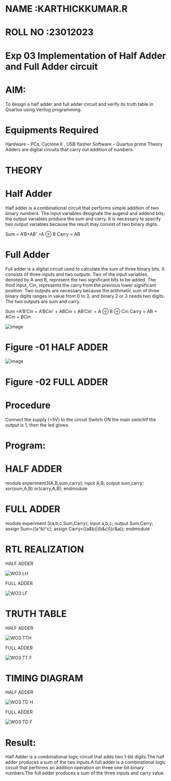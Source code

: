 # NAME    :KARTHICKKUMAR.R

# ROLL NO :23012023


# Exp 03 Implementation of Half Adder and Full Adder circuit

# AIM:

To design a half adder and full adder circuit and verify its truth table in Quartus using Verilog programming.

# Equipments Required

Hardware – PCs, Cyclone II , USB flasher
Software – Quartus prime
Theory
Adders are digital circuits that carry out addition of numbers.

# THEORY

# Half Adder

Half adder is a combinational circuit that performs simple addition of two binary numbers. The input variables designate the augend and addend bits; the output variables produce the sum and carry. It is necessary to specify two output variables because the result may consist of two binary digits.

Sum = A’B+AB’ =A ⊕ B Carry = AB

# Full Adder

Full adder is a digital circuit used to calculate the sum of three binary bits. It consists of three inputs and two outputs. Two of the input variables, denoted by A and B, represent the two significant bits to be added. The third input, Cin, represents the carry from the previous lower significant position. Two outputs are necessary because the arithmetic sum of three binary digits ranges in value from 0 to 3, and binary 2 or 3 needs two digits. The two outputs are sum and carry.

Sum =A’B’Cin + A’BCin’ + ABCin + AB’Cin’ = A ⊕ B ⊕ Cin Carry = AB + ACin + BCin

 ![image](https://user-images.githubusercontent.com/36288975/163552156-a13e5a56-c638-4110-97d9-8896907c8d25.png)

# Figure -01 HALF ADDER 


![image](https://user-images.githubusercontent.com/36288975/163552057-b3547877-6d07-45b4-b7e0-bcfebfad9e1d.png)

# Figure -02 FULL ADDER 

# Procedure

Connect the supply (+5V) to the circuit Switch ON the main switchIf the output is 1, then the led glows.

# Program:

# HALF ADDER

module experiment3(A,B,sum,carry);
input A,B;
output sum,carry;
xor(sum,A,B)
or(carry,A,B);
endmodule

# FULL ADDER

module experiment 3(a,b,c,Sum,Carry);
input a,b,c;
output Sum,Carry;
assign Sum=((a^b)^c);
assign Carry=((a&b)|(b&c)|(c&a));
endmodule

# RTL REALIZATION

HALF ADDER

![WO3 LH](https://github.com/vasanthkumarch/Exp-02-Implementation-of-Half-Adder-and-Full-Adder-circuit/assets/150005103/4a1baa10-9d2c-48c2-a543-4de2ab55255d)

FULL ADDER

![WO3 LF](https://github.com/vasanthkumarch/Exp-02-Implementation-of-Half-Adder-and-Full-Adder-circuit/assets/150005103/0672fc1d-e09c-430d-ae68-bfe4f66386c5)

 # TRUTH TABLE

 HALF ADDER

![WO3 TTH](https://github.com/vasanthkumarch/Exp-02-Implementation-of-Half-Adder-and-Full-Adder-circuit/assets/150005103/12422138-6af1-4f8a-9b52-2f50142c2646)

 FULL ADDER

![WO3 TT F](https://github.com/vasanthkumarch/Exp-02-Implementation-of-Half-Adder-and-Full-Adder-circuit/assets/150005103/b87de6cd-4dab-4782-ba9b-1458835c8bf1)

# TIMING DIAGRAM

HALF ADDER

![WO3 TD H](https://github.com/vasanthkumarch/Exp-02-Implementation-of-Half-Adder-and-Full-Adder-circuit/assets/150005103/a9d3aa1b-c13f-41af-bd91-a6a9c417b1c7)

FULL ADDER

![WO3 TD F](https://github.com/vasanthkumarch/Exp-02-Implementation-of-Half-Adder-and-Full-Adder-circuit/assets/150005103/488d4288-e606-4f4b-895b-81df0dc2f86b)

# Result:

Half Adder is a combinational logic circuit that adds two 1-bit digits.The half adder produces a sum of the two inputs.A full adder is a combinational logic circuit that performs an addition operation on three one-bit binary numbers.The full adder produces a sum of the three inputs and carry value. 
